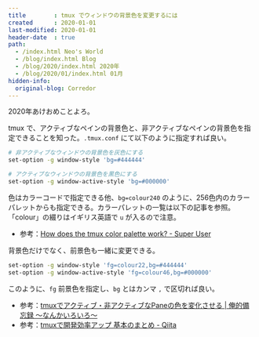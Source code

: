```yaml
---
title        : tmux でウィンドウの背景色を変更するには
created      : 2020-01-01
last-modified: 2020-01-01
header-date  : true
path:
  - /index.html Neo's World
  - /blog/index.html Blog
  - /blog/2020/index.html 2020年
  - /blog/2020/01/index.html 01月
hidden-info:
  original-blog: Corredor
---
```


2020年あけおめことよろ。

tmux で、アクティブなペインの背景色と、非アクティブなペインの背景色を指定できることを知った。`.tmux.conf` にて以下のように指定すれば良い。

```bash
# 非アクティブなウィンドウの背景色を灰色にする
set-option -g window-style 'bg=#444444'

# アクティブなウィンドウの背景色を黒色にする
set-option -g window-active-style 'bg=#000000'
```

色はカラーコードで指定できる他、`bg=colour240` のように、256色内のカラーパレットからも指定できる。カラーパレットの一覧は以下の記事を参照。「colour」の綴りはイギリス英語で `u` が入るので注意。

- 参考：[How does the tmux color palette work? - Super User](https://superuser.com/questions/285381/how-does-the-tmux-color-palette-work/1104214#1104214)

背景色だけでなく、前景色も一緒に変更できる。

```bash
set-option -g window-style 'fg=colour22,bg=#444444'
set-option -g window-active-style 'fg=colour46,bg=#000000'
```

このように、`fg` 前景色を指定し、`bg` とはカンマ `,` で区切れば良い。

- 参考：[tmuxでアクティブ・非アクティブなPaneの色を変化させる | 俺的備忘録 〜なんかいろいろ〜](https://orebibou.com/2018/05/tmux%E3%81%A7%E3%82%A2%E3%82%AF%E3%83%86%E3%82%A3%E3%83%96%E3%83%BB%E9%9D%9E%E3%82%A2%E3%82%AF%E3%83%86%E3%82%A3%E3%83%96%E3%81%AApane%E3%81%AE%E8%89%B2%E3%82%92%E5%A4%89%E5%8C%96%E3%81%95%E3%81%9B/)
- 参考：[tmuxで開発効率アップ 基本のまとめ - Qiita](https://qiita.com/ryuichi1208/items/12e18623833b93517a98)
